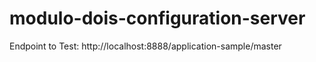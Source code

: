 # modulo-dois-configuration-server
Endpoint to Test: http://localhost:8888/application-sample/master